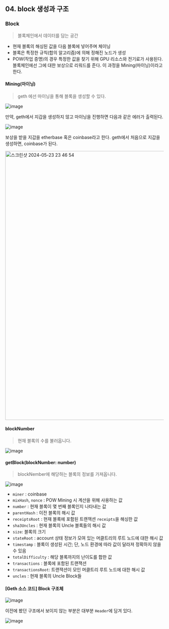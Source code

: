 ## 04. block 생성과 구조

### Block 
>  블록체인에서 데이터를 담는 공간
- 현재 블록의 해싱된 값을 다음 블록에 넣어주며 체이닝
- 블록은 특정한 규칙(합의 알고리즘)에 의해 정해진 노드가 생성
- POW(작업 증명)의 경우 특정한 값을 찾기 위해 GPU 리소스와 전기료가 사용된다. 블록체인에선 그에 대한 보상으로 리워드를 준다. 이 과정을 Mining(마이닝)이라고 한다.

#### Mining(마이닝)
> geth 에선 마이닝을 통해 블록을 생성할 수 있다.

![image](https://github.com/kwhong95/learn-go-ethereum/assets/70752848/b302f6ba-87ce-4378-8943-f0ad4800c4bb)

만약, geth에서 지갑을 생성하지 않고 마이닝을 진행하면 다음과 같은 에러가 출력된다.

![image](https://github.com/kwhong95/learn-go-ethereum/assets/70752848/40e69dc5-ff09-474b-a119-fb0c3474e217)

보상을 받을 지갑을 etherbase 혹은 coinbase라고 한다.
geth에서 처음으로 지갑을 생성하면, coinbase가 된다.

<img width="851" alt="스크린샷 2024-05-23 23 46 54" src="https://github.com/kwhong95/learn-go-ethereum/assets/70752848/bee98094-ac3c-4a05-9977-f87463f6f510">

#### blockNumber
> 현재 블록의 수를 불러옵니다.

![image](https://github.com/kwhong95/learn-go-ethereum/assets/70752848/99d18ba9-89d8-4404-821e-69c063bcba60)

#### getBlock(blockNumber: number)
> blockNember에 해당하는 블록의 정보를 가져옵니다.

![image](https://github.com/kwhong95/learn-go-ethereum/assets/70752848/fc1b9398-e4a5-4ae4-a3f9-023db5952de2)

- `miner` : coinbase
- `mixHash`, `nonce` : POW Mining 시 계산을 위해 사용하는 값
- `number` : 현재 블록이 몇 번째 블록인지 나타내는 값
- `parentHash` : 이전 블록의 해시 값
- `receiptsRoot` : 현재 블록에 포함된 트랜잭션 `receipts`을 해싱한 값
- `sha3Uncles` : 현재 블록의 Uncle 블록들의 해시 값
- `size`: 블록의 크기
- `stateRoot` : account 상태 정보가 모여 있는 머클트리의 루트 노드에 대한 해시 값
- `timestamp` : 블록이 생성된 시간; 단, 노드 환경에 따라 값이 달라져 정확하지 않을 수 있음
- `totalDifficulty` : 해당 블록까지의 난이도를 합한 값
- `transactions` : 블록에 포함된 트랜잭션
- `transactionsRoot`: 트랜잭션이 모인 머클트리 루트 노드에 대한 해시 값
- `uncles` : 현재 블록의 Uncle Block들

#### [Geth 소스 코드] Block 구조체

![image](https://github.com/kwhong95/learn-go-ethereum/assets/70752848/5f142adb-68d2-452d-96b2-cfa7ab50e09f)

이전에 봤던 구조에서 보이지 않는 부분은 대부분 `Header`에 담겨 있다.


![image](https://github.com/kwhong95/learn-go-ethereum/assets/70752848/eab5c636-5c42-4f5a-baa4-2728f42678c6)
